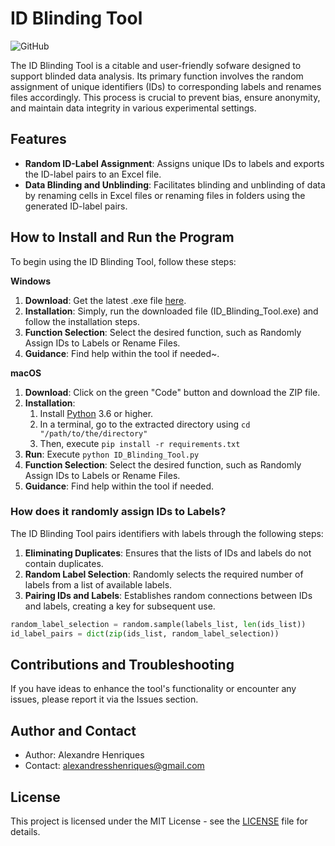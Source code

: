# ID Blinding Tool

![GitHub](https://img.shields.io/github/license/alexhenriques/IDBlindingTool)

The ID Blinding Tool is a citable and user-friendly sofware designed to support blinded data analysis. 
Its primary function involves the random assignment of unique identifiers (IDs) to corresponding labels and renames files accordingly. 
This process is crucial to prevent bias, ensure anonymity, and maintain data integrity in various experimental settings.

## Features

- **Random ID-Label Assignment**: Assigns unique IDs to labels and exports the ID-label pairs to an Excel file.
- **Data Blinding and Unblinding**: Facilitates blinding and unblinding of data by renaming cells in Excel files or 
renaming files in folders using the generated ID-label pairs.

## How to Install and Run the Program

To begin using the ID Blinding Tool, follow these steps:

**Windows**

1. **Download**: Get the latest .exe file [here](https://github.com/AlexHenriques/IDBlindingTool/releases).
2. **Installation**: Simply, run the downloaded file (ID_Blinding_Tool.exe) and follow the installation steps.
3. **Function Selection**: Select the desired function, such as Randomly Assign IDs to Labels or Rename Files.
4. **Guidance**: Find help within the tool if needed~.

**macOS**

1. **Download**: Click on the green "Code" button and download the ZIP file.
2. **Installation**: 
   1. Install [Python](https://www.python.org/downloads/macos/) 3.6 or higher.
   2. In a terminal, go to the extracted directory using `cd "/path/to/the/directory"`
   3. Then, execute `pip install -r requirements.txt`
3. **Run**: Execute `python ID_Blinding_Tool.py`
4. **Function Selection**: Select the desired function, such as Randomly Assign IDs to Labels or Rename Files.
5. **Guidance**: Find help within the tool if needed.


### How does it randomly assign IDs to Labels?

The ID Blinding Tool pairs identifiers with labels through the following steps:

1. **Eliminating Duplicates**: Ensures that the lists of IDs and labels do not contain duplicates.
2. **Random Label Selection**: Randomly selects the required number of labels from a list of available labels.
3. **Pairing IDs and Labels**: Establishes random connections between IDs and labels, creating a key for subsequent use.

```python
random_label_selection = random.sample(labels_list, len(ids_list))
id_label_pairs = dict(zip(ids_list, random_label_selection))
```

## Contributions and Troubleshooting

If you have ideas to enhance the tool's functionality or encounter any issues, please report it via the Issues section.

## Author and Contact

- Author: Alexandre Henriques
- Contact: alexandresshenriques@gmail.com

## License

This project is licensed under the MIT License - see the [LICENSE](LICENSE) file for details.
